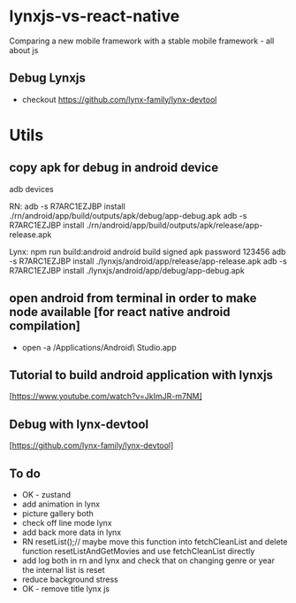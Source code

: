 # lynxjs-vs-react-native
Comparing a new mobile framework with a stable mobile framework - all about js

## Debug Lynxjs
- checkout https://github.com/lynx-family/lynx-devtool

# Utils
## copy apk for debug in android device
adb devices

RN:
adb -s R7ARC1EZJBP install ./rn/android/app/build/outputs/apk/debug/app-debug.apk
adb -s R7ARC1EZJBP install ./rn/android/app/build/outputs/apk/release/app-release.apk

Lynx:
npm run build:android
android build signed apk password 123456
adb -s R7ARC1EZJBP install ./lynxjs/android/app/release/app-release.apk
adb -s R7ARC1EZJBP install ./lynxjs/android/app/debug/app-debug.apk

## open android from terminal in order to make node available [for react native android compilation]

- open -a /Applications/Android\ Studio.app

## Tutorial to build android application with lynxjs
[https://www.youtube.com/watch?v=JkImJR-m7NM]

## Debug with lynx-devtool
[https://github.com/lynx-family/lynx-devtool]


## To do
- OK - zustand
- add animation in lynx
- picture gallery both
- check off line mode lynx
- add back more data in lynx
-  RN resetList();// maybe move this function into fetchCleanList and delete function resetListAndGetMovies and use fetchCleanList directly
- add log both in rn and lynx and check that on changing genre or year the internal list is reset
- reduce background stress
- OK - remove title lynx js


